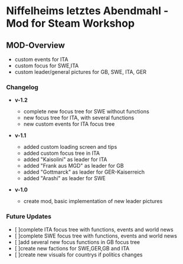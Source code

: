 # Niffelheims letztes Abendmahl - Mod for Steam Workshop


## MOD-Overview

- custom events for ITA
- custom focus for SWE,ITA
- custom leader/general pictures for GB, SWE, ITA, GER

### **Changelog**

- **v-1.2**

    - complete new focus tree for SWE without functions
    - new focus tree for ITA, with several functions
    - new custom events for ITA focus tree
  

- **v-1.1**

    - added custom loading screen and tips
    - added custom focus tree in ITA
    - added "Kaisolini" as leader for ITA
    - added "Frank aus MGD" as leader for GB
    - added "Gottmarck" as leader for GER-Kaiserreich
    - added "Arashi" as leader for SWE


- **v-1.0**

    - create mod, basic implementation of new leader pictures


### **Future Updates**

- [ ]complete ITA focus tree with functions, events and world news
- [ ]complete SWE focus tree with functions, events and world news
- [ ]add several new focus functions in GB focus tree
- [ ]create new factions for SWE,GER,GB and ITA
- [ ]create new visuals for countrys if politics changes

